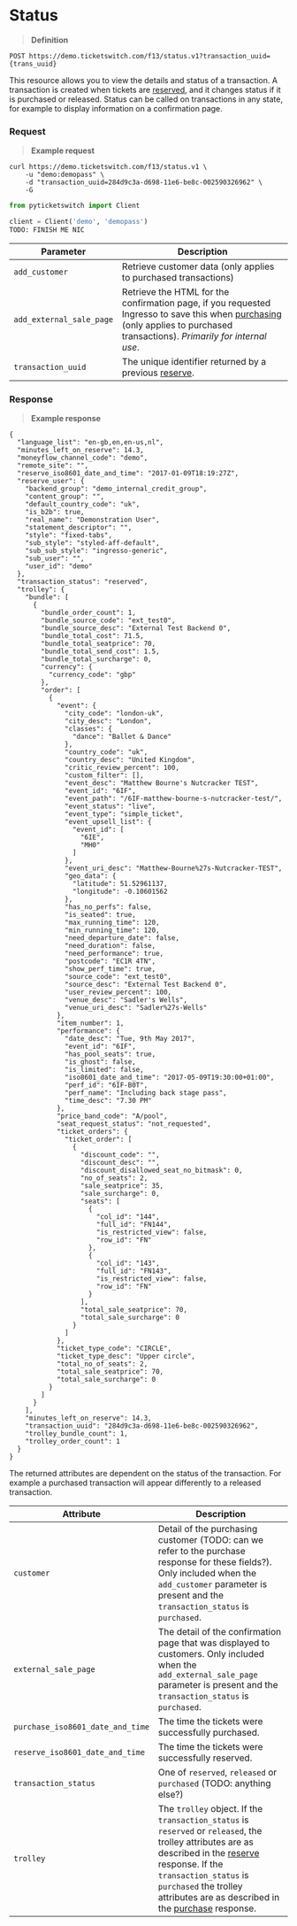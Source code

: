 # Status
> **Definition**

```
POST https://demo.ticketswitch.com/f13/status.v1?transaction_uuid={trans_uuid}
```

This resource allows you to view the details and status of a transaction. A
transaction is created when tickets are [reserved](#reserve), and it changes
status if it is purchased or released. Status can be called on transactions in
any state, for example to display information on a confirmation page.

### Request

> **Example request**

```shell
curl https://demo.ticketswitch.com/f13/status.v1 \
    -u "demo:demopass" \
    -d "transaction_uuid=284d9c3a-d698-11e6-be8c-002590326962" \
    -G
```

```python
from pyticketswitch import Client

client = Client('demo', 'demopass')
TODO: FINISH ME NIC
```

Parameter | Description
--------- | -----------
`add_customer` | Retrieve customer data (only applies to purchased transactions)
`add_external_sale_page` | Retrieve the HTML for the confirmation page, if you requested Ingresso to save this when [purchasing](#purchase) (only applies to purchased transactions). *Primarily for internal use*.
`transaction_uuid` | The unique identifier returned by a previous [reserve](#reserve).

### Response

> **Example response**

```shell
{
  "language_list": "en-gb,en,en-us,nl",
  "minutes_left_on_reserve": 14.3,
  "moneyflow_channel_code": "demo",
  "remote_site": "",
  "reserve_iso8601_date_and_time": "2017-01-09T18:19:27Z",
  "reserve_user": {
    "backend_group": "demo_internal_credit_group",
    "content_group": "",
    "default_country_code": "uk",
    "is_b2b": true,
    "real_name": "Demonstration User",
    "statement_descriptor": "",
    "style": "fixed-tabs",
    "sub_style": "styled-aff-default",
    "sub_sub_style": "ingresso-generic",
    "sub_user": "",
    "user_id": "demo"
  },
  "transaction_status": "reserved",
  "trolley": {
    "bundle": [
      {
        "bundle_order_count": 1,
        "bundle_source_code": "ext_test0",
        "bundle_source_desc": "External Test Backend 0",
        "bundle_total_cost": 71.5,
        "bundle_total_seatprice": 70,
        "bundle_total_send_cost": 1.5,
        "bundle_total_surcharge": 0,
        "currency": {
          "currency_code": "gbp"
        },
        "order": [
          {
            "event": {
              "city_code": "london-uk",
              "city_desc": "London",
              "classes": {
                "dance": "Ballet & Dance"
              },
              "country_code": "uk",
              "country_desc": "United Kingdom",
              "critic_review_percent": 100,
              "custom_filter": [],
              "event_desc": "Matthew Bourne's Nutcracker TEST",
              "event_id": "6IF",
              "event_path": "/6IF-matthew-bourne-s-nutcracker-test/",
              "event_status": "live",
              "event_type": "simple_ticket",
              "event_upsell_list": {
                "event_id": [
                  "6IE",
                  "MH0"
                ]
              },
              "event_uri_desc": "Matthew-Bourne%27s-Nutcracker-TEST",
              "geo_data": {
                "latitude": 51.52961137,
                "longitude": -0.10601562
              },
              "has_no_perfs": false,
              "is_seated": true,
              "max_running_time": 120,
              "min_running_time": 120,
              "need_departure_date": false,
              "need_duration": false,
              "need_performance": true,
              "postcode": "EC1R 4TN",
              "show_perf_time": true,
              "source_code": "ext_test0",
              "source_desc": "External Test Backend 0",
              "user_review_percent": 100,
              "venue_desc": "Sadler's Wells",
              "venue_uri_desc": "Sadler%27s-Wells"
            },
            "item_number": 1,
            "performance": {
              "date_desc": "Tue, 9th May 2017",
              "event_id": "6IF",
              "has_pool_seats": true,
              "is_ghost": false,
              "is_limited": false,
              "iso8601_date_and_time": "2017-05-09T19:30:00+01:00",
              "perf_id": "6IF-B0T",
              "perf_name": "Including back stage pass",
              "time_desc": "7.30 PM"
            },
            "price_band_code": "A/pool",
            "seat_request_status": "not_requested",
            "ticket_orders": {
              "ticket_order": [
                {
                  "discount_code": "",
                  "discount_desc": "",
                  "discount_disallowed_seat_no_bitmask": 0,
                  "no_of_seats": 2,
                  "sale_seatprice": 35,
                  "sale_surcharge": 0,
                  "seats": [
                    {
                      "col_id": "144",
                      "full_id": "FN144",
                      "is_restricted_view": false,
                      "row_id": "FN"
                    },
                    {
                      "col_id": "143",
                      "full_id": "FN143",
                      "is_restricted_view": false,
                      "row_id": "FN"
                    }
                  ],
                  "total_sale_seatprice": 70,
                  "total_sale_surcharge": 0
                }
              ]
            },
            "ticket_type_code": "CIRCLE",
            "ticket_type_desc": "Upper circle",
            "total_no_of_seats": 2,
            "total_sale_seatprice": 70,
            "total_sale_surcharge": 0
          }
        ]
      }
    ],
    "minutes_left_on_reserve": 14.3,
    "transaction_uuid": "284d9c3a-d698-11e6-be8c-002590326962",
    "trolley_bundle_count": 1,
    "trolley_order_count": 1
  }
}
```

The returned attributes are dependent on the status of the transaction. For
example a purchased transaction will appear differently to a released
transaction.

Attribute | Description
--------- | -----------
`customer` | Detail of the purchasing customer (TODO: can we refer to the purchase response for these fields?). Only included when the `add_customer` parameter is present and the `transaction_status` is `purchased`.
`external_sale_page` | The detail of the confirmation page that was displayed to customers. Only included when the `add_external_sale_page` parameter is present and the `transaction_status` is `purchased`.
`purchase_iso8601_date_and_time` | The time the tickets were successfully purchased. 
`reserve_iso8601_date_and_time` | The time the tickets were successfully reserved.
`transaction_status` | One of `reserved`, `released` or `purchased` (TODO: anything else?)
`trolley` | The `trolley` object. If the `transaction_status` is `reserved` or `released`, the trolley attributes are as described in the [reserve](#reserve) response. If the `transaction_status` is `purchased` the trolley attributes are as described in the [purchase](#purchase) response.
